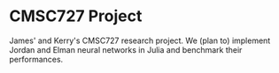 CMSC727 Project
===============

James' and Kerry's CMSC727 research project. We (plan to) implement Jordan and Elman neural networks in Julia and benchmark their performances.
